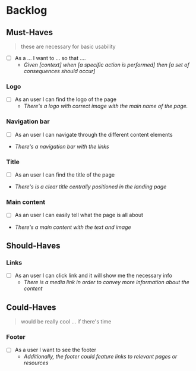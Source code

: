 # Backlog

## Must-Haves

> these are necessary for basic usability


- [ ] As a ... I want to ... so that ....
  - _Given [context] when [a specific action is performed] then [a set of
    consequences should occur]_

### Logo

- [ ] As an user I can find the logo of the page
  - _There's a logo with correct image with the main name of the page._

### Navigation bar

- [ ] As an user I can navigate through the different content elements
- _There's a navigation bar with the links_

### Title

- [ ] As an user I can find the title of the page
- _There's is a clear title centrally positioned in the landing page_

### Main content

- [ ] As an user I can easily tell what the page is all about
- _There's a main content with the text and image_


## Should-Haves

### Links

- [ ] As an user I can click link and it will show me the necessary info
  - _There is a media link in order to convey more information about the
    content_

## Could-Haves

> would be really cool ... if there's time

### Footer

- [ ] As a user I want to see the footer
  - _Additionally, the footer could feature links to relevant pages or
    resources_
